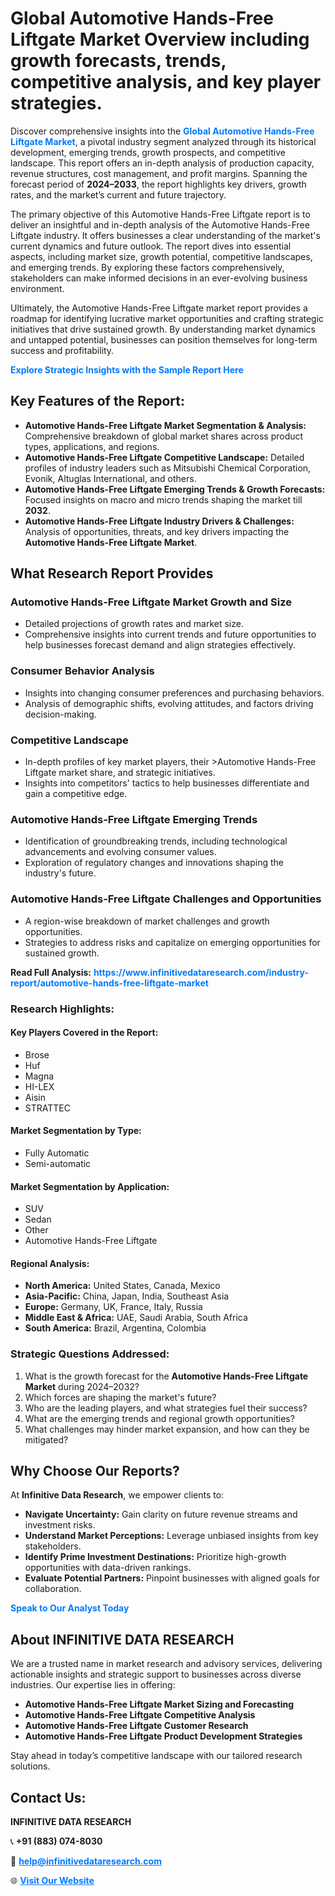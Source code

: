 <h1>Global Automotive Hands-Free Liftgate Market Overview including growth forecasts, trends, competitive analysis, and key player strategies.</h1>
<p>
Discover comprehensive insights into the 
<a href="https://www.infinitivedataresearch.com/industry-report/automotive-hands-free-liftgate-market" rel="dofollow" style="color: #007BFF; text-decoration: none;"><strong>Global Automotive Hands-Free Liftgate Market</strong></a>, a pivotal industry segment analyzed through its historical development, emerging trends, growth prospects, and competitive landscape. This report offers an in-depth analysis of production capacity, revenue structures, cost management, and profit margins. Spanning the forecast period of <strong>2024–2033</strong>, the report highlights key drivers, growth rates, and the market’s current and future trajectory.
</p>
<p>
The primary objective of this Automotive Hands-Free Liftgate report is to deliver an insightful and in-depth analysis of the Automotive Hands-Free Liftgate industry. It offers businesses a clear understanding of the market's current dynamics and future outlook. The report dives into essential aspects, including market size, growth potential, competitive landscapes, and emerging trends. By exploring these factors comprehensively, stakeholders can make informed decisions in an ever-evolving business environment.
</p>
<p>
Ultimately, the Automotive Hands-Free Liftgate market report provides a roadmap for identifying lucrative market opportunities and crafting strategic initiatives that drive sustained growth. By understanding market dynamics and untapped potential, businesses can position themselves for long-term success and profitability.
</p>
<p>
<a href="https://www.infinitivedataresearch.com/request-sample/reportId=103642" style="color: #007BFF; text-decoration: none;"><strong>Explore Strategic Insights with the Sample Report Here</strong></a>
</p>

<h2>Key Features of the Report:</h2>
<ul>
<li><strong>Automotive Hands-Free Liftgate Market Segmentation & Analysis:</strong> Comprehensive breakdown of global market shares across product types, applications, and regions.</li>
<li><strong>Automotive Hands-Free Liftgate Competitive Landscape:</strong> Detailed profiles of industry leaders such as Mitsubishi Chemical Corporation, Evonik, Altuglas International, and others.</li>
<li><strong>Automotive Hands-Free Liftgate Emerging Trends & Growth Forecasts:</strong> Focused insights on macro and micro trends shaping the market till <strong>2032</strong>.</li>
<li><strong>Automotive Hands-Free Liftgate Industry Drivers & Challenges:</strong> Analysis of opportunities, threats, and key drivers impacting the <strong>Automotive Hands-Free Liftgate Market</strong>.</li>
</ul>

<h2>What Research Report Provides</h2>
<h3>Automotive Hands-Free Liftgate Market Growth and Size</h3>
<ul>
<li>Detailed projections of growth rates and market size.</li>
<li>Comprehensive insights into current trends and future opportunities to help businesses forecast demand and align strategies effectively.</li>
</ul>

<h3>Consumer Behavior Analysis</h3>
<ul>
<li>Insights into changing consumer preferences and purchasing behaviors.</li>
<li>Analysis of demographic shifts, evolving attitudes, and factors driving decision-making.</li>
</ul>

<h3>Competitive Landscape</h3>
<ul>
<li>In-depth profiles of key market players, their >Automotive Hands-Free Liftgate market share, and strategic initiatives.</li>
<li>Insights into competitors' tactics to help businesses differentiate and gain a competitive edge.</li>
</ul>

<h3>Automotive Hands-Free Liftgate Emerging Trends</h3>
<ul>
<li>Identification of groundbreaking trends, including technological advancements and evolving consumer values.</li>
<li>Exploration of regulatory changes and innovations shaping the industry's future.</li>
</ul>

<h3>Automotive Hands-Free Liftgate Challenges and Opportunities</h3>
<ul>
<li>A region-wise breakdown of market challenges and growth opportunities.</li>
<li>Strategies to address risks and capitalize on emerging opportunities for sustained growth.</li>
</ul>
<p><strong>Read Full Analysis:</strong> <a href="https://www.infinitivedataresearch.com/industry-report/automotive-hands-free-liftgate-market" rel="dofollow" style="color: #007BFF; text-decoration: none;"><strong>https://www.infinitivedataresearch.com/industry-report/automotive-hands-free-liftgate-market</strong></a></p>
<h3>Research Highlights:</h3>
<h4>Key Players Covered in the Report:</h4>
<ul><li>Brose</li><li>Huf</li><li>Magna</li><li>HI-LEX</li><li>Aisin</li><li>STRATTEC</li></ul>
<h4>Market Segmentation by Type:</h4>
<ul><li>Fully Automatic</li><li>Semi-automatic</li></ul>
<h4>Market Segmentation by Application:</h4>
<ul><li>SUV</li><li>Sedan</li><li>Other</li><li>Automotive Hands-Free Liftgate</li></ul>

<h4>Regional Analysis:</h4>
<ul>
<li><strong>North America:</strong> United States, Canada, Mexico</li>
<li><strong>Asia-Pacific:</strong> China, Japan, India, Southeast Asia</li>
<li><strong>Europe:</strong> Germany, UK, France, Italy, Russia</li>
<li><strong>Middle East & Africa:</strong> UAE, Saudi Arabia, South Africa</li>
<li><strong>South America:</strong> Brazil, Argentina, Colombia</li>
</ul>

<h3>Strategic Questions Addressed:</h3>
<ol>
<li>What is the growth forecast for the <strong>Automotive Hands-Free Liftgate Market</strong> during 2024–2032?</li>
<li>Which forces are shaping the market's future?</li>
<li>Who are the leading players, and what strategies fuel their success?</li>
<li>What are the emerging trends and regional growth opportunities?</li>
<li>What challenges may hinder market expansion, and how can they be mitigated?</li>
</ol>

<h2>Why Choose Our Reports?</h2>
<p>At <strong>Infinitive Data Research</strong>, we empower clients to:</p>
<ul>
<li><strong>Navigate Uncertainty:</strong> Gain clarity on future revenue streams and investment risks.</li>
<li><strong>Understand Market Perceptions:</strong> Leverage unbiased insights from key stakeholders.</li>
<li><strong>Identify Prime Investment Destinations:</strong> Prioritize high-growth opportunities with data-driven rankings.</li>
<li><strong>Evaluate Potential Partners:</strong> Pinpoint businesses with aligned goals for collaboration.</li>
</ul>
<p><a href="https://www.infinitivedataresearch.com/industry-report/automotive-hands-free-liftgate-market" rel="dofollow" style="color: #007BFF; text-decoration: none;"><strong>Speak to Our Analyst Today</strong></a></p>

<h2>About INFINITIVE DATA RESEARCH</h2>
<p>We are a trusted name in market research and advisory services, delivering actionable insights and strategic support to businesses across diverse industries. Our expertise lies in offering:</p>
<ul>
<li><strong>Automotive Hands-Free Liftgate Market Sizing and Forecasting</strong></li>
<li><strong>Automotive Hands-Free Liftgate Competitive Analysis</strong></li>
<li><strong>Automotive Hands-Free Liftgate Customer Research</strong></li>
<li><strong>Automotive Hands-Free Liftgate Product Development Strategies</strong></li>
</ul>
<p>Stay ahead in today’s competitive landscape with our tailored research solutions.</p>

<h2>Contact Us:</h2>
<p><strong>INFINITIVE DATA RESEARCH</strong></p>
<p>📞 <strong>+91 (883) 074-8030</strong></p>
<p>📧 <strong><a href="mailto:help@infinitivedataresearch.com" style="color: #007BFF;">help@infinitivedataresearch.com</a></strong></p>
<p>🌐 <strong><a href="https://www.infinitivedataresearch.com" rel="dofollow" style="color: #007BFF;">Visit Our Website</a></strong></p>
